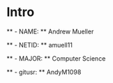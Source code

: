 # Intro

** - NAME: **  Andrew Mueller

** - NETID: ** amuell11

** - MAJOR: ** Computer Science

** - gitusr: ** AndyM1098


